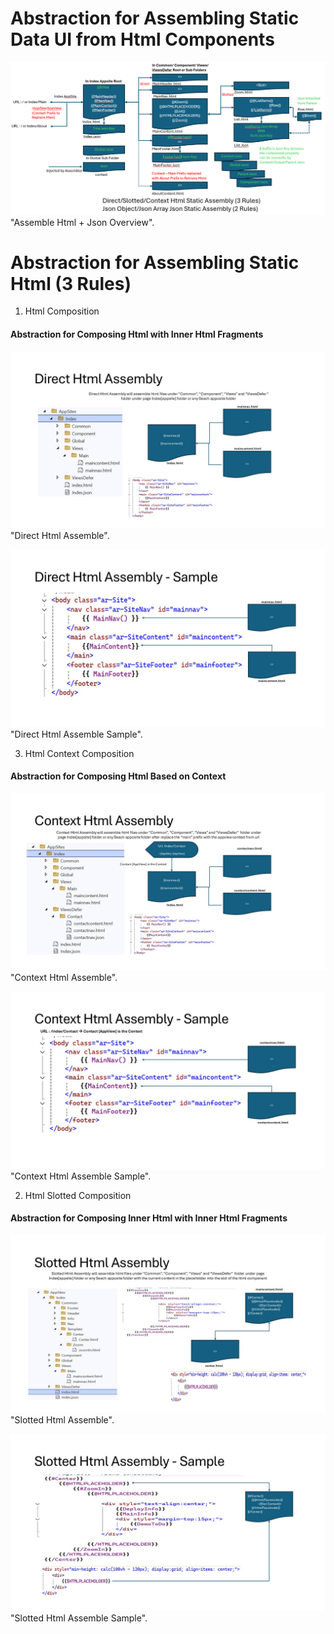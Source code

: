 
# Abstraction for Assembling Static Data UI from Html Components

![Html Assembler Overview](screenshots/assembler_html.png) "Assemble Html + Json Overview".

# Abstraction for Assembling Static Html (3 Rules)

1. Html Composition

#### Abstraction for Composing Html with Inner Html Fragments

![Html Direct Assembler](RulesofAssembly/HtmlDirectAssembly.JPG) "Direct Html Assemble".

![Html Direct Assembler](RulesofAssembly/HtmlDirectAssemblySample.JPG) "Direct Html Assemble Sample".

3. Html Context Composition

#### Abstraction for Composing Html Based on Context

![Html Context Assembler](RulesofAssembly/HtmlContextAssembly.JPG) "Context Html Assemble".

![Html Context Assembler](RulesofAssembly/HtmlContextAssemblySample.JPG) "Context Html Assemble Sample".

2. Html Slotted Composition

#### Abstraction for Composing Inner Html with Inner Html Fragments

![Html Slotted Assembler](RulesofAssembly/HtmlSlottedAssembly.JPG) "Slotted Html Assemble".

![Html Slotted Assembler](RulesofAssembly/HtmlSlottedAssemblySample.JPG) "Slotted Html Assemble Sample".
